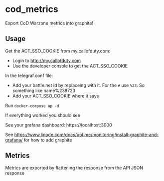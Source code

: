 # cod_metrics 
Export CoD Warzone metrics into graphite!

## Usage

Get the ACT_SSO_COOKIE from my.callofduty.com:
- Login to http://my.callofduty.com
- Use the developer console to get the ACT_SSO_COOKIE

In the telegraf.conf file:
- Add your battle.net id by replaceing <battleid> with it. For the `#` use `%23`. So something like name%238723
- Add your ACT_SSO_COOKIE where it says <cookie>

Run `docker-compose up -d`

If everything worked you should see

See your grafana dashboard: https://localhost:3000

See https://www.linode.com/docs/uptime/monitoring/install-graphite-and-grafana/ for how to add graphite

## Metrics
Metrics are exported by flattening the response from the API JSON response  
